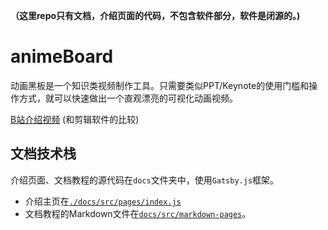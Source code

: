 **（这里repo只有文档，介绍页面的代码，不包含软件部分，软件是闭源的。)**

# animeBoard
动画黑板是一个知识类视频制作工具。只需要类似PPT/Keynote的使用门槛和操作方式，就可以快速做出一个直观漂亮的可视化动画视频。

[B站介绍视频](https://www.bilibili.com/video/BV1aa411F7Y2/)
(和剪辑软件的比较)

## 文档技术栈
介绍页面、文档教程的源代码在`docs`文件夹中，使用`Gatsby.js`框架。
- 介绍主页在[`./docs/src/pages/index.js`](./docs/src/pages/index.js)
- 文档教程的Markdown文件在[`docs/src/markdown-pages`](./docs/src/markdown-pages)。
